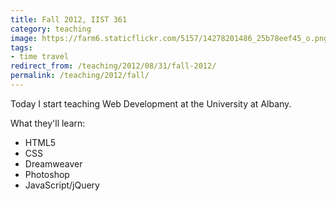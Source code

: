 ```yaml
---
title: Fall 2012, IIST 361
category: teaching
image: https://farm6.staticflickr.com/5157/14278201486_25b78eef45_o.png
tags:
- time travel
redirect_from: /teaching/2012/08/31/fall-2012/
permalink: /teaching/2012/fall/
---
```



Today I start teaching Web Development at the University at Albany.

What they'll learn:

* HTML5
* CSS
* Dreamweaver
* Photoshop
* JavaScript/jQuery
